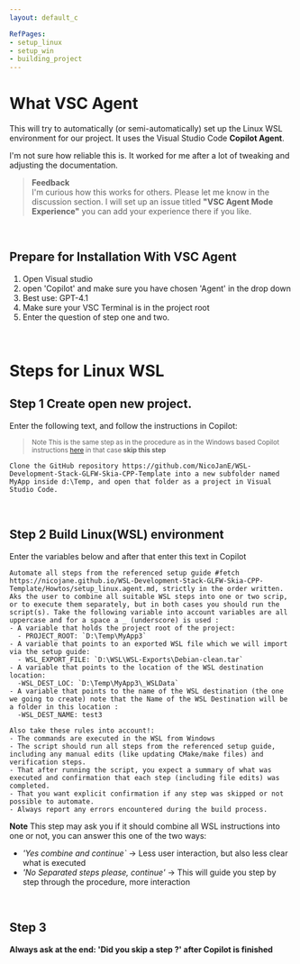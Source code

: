 ```yaml
---
layout: default_c

RefPages:
- setup_linux
- setup_win
- building_project
--- 
```


# What VSC Agent
This will try to automatically (or semi-automatically) set up the Linux WSL environment for our project. It uses the Visual Studio Code **Copilot Agent**.

I'm not sure how reliable this is. It worked for me after a lot of tweaking and adjusting the documentation.

>**Feedback**  
I'm curious how this works for others. Please let me know in the discussion section. I will set up an issue titled **"VSC Agent Mode Experience"** you can add your experience there if you like.

<br>

## Prepare for Installation With VSC Agent
1. Open Visual studio
1. open 'Copilot' and make sure you have chosen 'Agent' in the drop down
1. Best use: GPT-4.1
1. Make sure your VSC Terminal is in the project root
1. Enter the question of step one and two.


<br>

# Steps for Linux WSL

## Step 1 Create open new project.

Enter the following text, and follow the instructions in Copilot:
> <small>Note This is the same step as in the procedure as in the Windows based Copilot instructions [here](VSC-AgentMode_win) in that case **skip this step** </small>

```
Clone the GitHub repository https://github.com/NicoJanE/WSL-Development-Stack-GLFW-Skia-CPP-Template into a new subfolder named MyApp inside d:\Temp, and open that folder as a project in Visual Studio Code.
```
<br>

## Step 2 Build Linux(WSL) environment
Enter the variables below and after that enter this text in Copilot 

```
Automate all steps from the referenced setup guide #fetch https://nicojane.github.io/WSL-Development-Stack-GLFW-Skia-CPP-Template/Howtos/setup_linux.agent.md, strictly in the order written.
Aks the user to combine all suitable WSL steps into one or two scrip, or to execute them separately, but in both cases you should run the script(s). Take the following variable into account variables are all uppercase and for a space a _ (underscore) is used :
- A variable that holds the project root of the project:
  - PROJECT_ROOT: `D:\Temp\MyApp3`
- A variable that points to an exported WSL file which we will import via the setup guide:
  - WSL_EXPORT_FILE: `D:\WSL\WSL-Exports\Debian-clean.tar`
- A variable that points to the location of the WSL destination location:
  -WSL_DEST_LOC: `D:\Temp\MyApp3\_WSLData`
- A variable that points to the name of the WSL destination (the one we going to create) note that the Name of the WSL Destination will be a folder in this location :
  -WSL_DEST_NAME: test3 

Also take these rules into account!: 
- The commands are executed in the WSL from Windows
- The script should run all steps from the referenced setup guide, including any manual edits (like updating CMake/make files) and verification steps.
- That after running the script, you expect a summary of what was executed and confirmation that each step (including file edits) was completed.
- That you want explicit confirmation if any step was skipped or not possible to automate.
- Always report any errors encountered during the build process.
```

**Note**
This step may ask you if it should combine all WSL instructions into one or not, you can answer this one of the two ways:
 - *'Yes combine and continue`*  -> Less user interaction, but also less clear what is executed 
 - *'No Separated steps please, continue'* -> This will guide you step by step through the procedure, more interaction


<br>

## Step 3
**Always ask at the end: 'Did you skip a step ?' after Copilot is finished**











